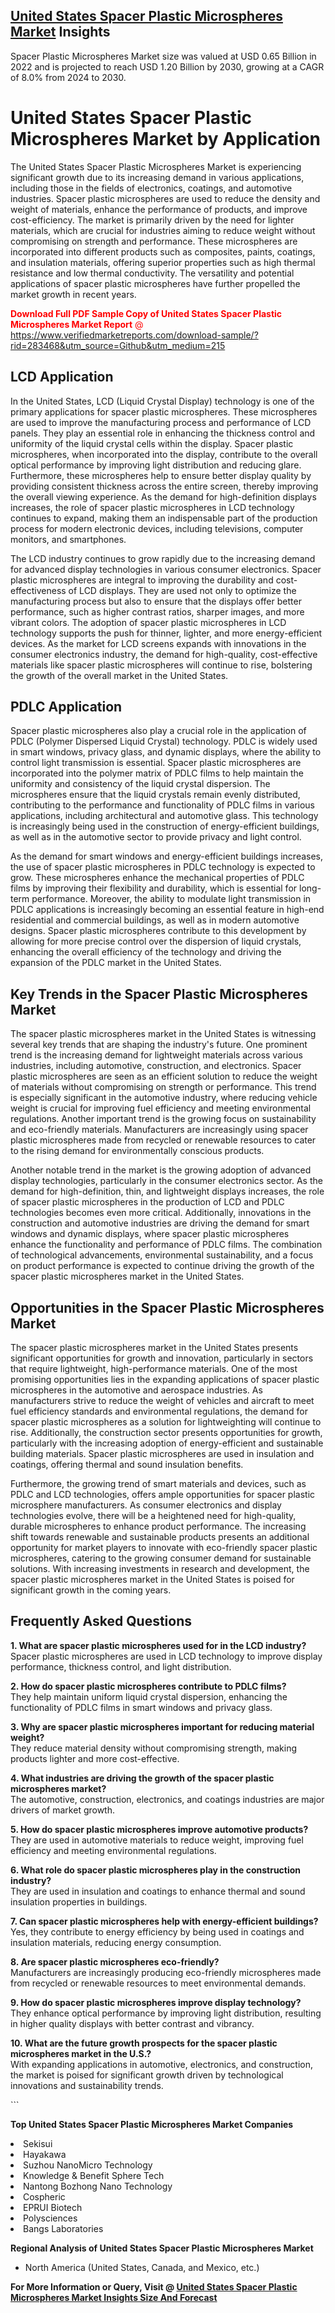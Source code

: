 <h2><a href="https://www.verifiedmarketreports.com/download-sample/?rid=283468&amp;utm_source=Github&amp;utm_medium=215" target="_blank">United States Spacer Plastic Microspheres Market</a> Insights</h2><p>Spacer Plastic Microspheres Market size was valued at USD 0.65 Billion in 2022 and is projected to reach USD 1.20 Billion by 2030, growing at a CAGR of 8.0% from 2024 to 2030.</p><p> <h1>United States Spacer Plastic Microspheres Market by Application</h1> <p>The United States Spacer Plastic Microspheres Market is experiencing significant growth due to its increasing demand in various applications, including those in the fields of electronics, coatings, and automotive industries. Spacer plastic microspheres are used to reduce the density and weight of materials, enhance the performance of products, and improve cost-efficiency. The market is primarily driven by the need for lighter materials, which are crucial for industries aiming to reduce weight without compromising on strength and performance. These microspheres are incorporated into different products such as composites, paints, coatings, and insulation materials, offering superior properties such as high thermal resistance and low thermal conductivity. The versatility and potential applications of spacer plastic microspheres have further propelled the market growth in recent years. <p><span class=""><span style="color: #ff0000;"><strong>Download Full PDF Sample Copy of United States Spacer Plastic Microspheres Market Report</strong> @ </span><a href="https://www.verifiedmarketreports.com/download-sample/?rid=283468&amp;utm_source=Github&amp;utm_medium=215" target="_blank">https://www.verifiedmarketreports.com/download-sample/?rid=283468&amp;utm_source=Github&amp;utm_medium=215</a></span></p></p> <h2>LCD Application</h2> <p>In the United States, LCD (Liquid Crystal Display) technology is one of the primary applications for spacer plastic microspheres. These microspheres are used to improve the manufacturing process and performance of LCD panels. They play an essential role in enhancing the thickness control and uniformity of the liquid crystal cells within the display. Spacer plastic microspheres, when incorporated into the display, contribute to the overall optical performance by improving light distribution and reducing glare. Furthermore, these microspheres help to ensure better display quality by providing consistent thickness across the entire screen, thereby improving the overall viewing experience. As the demand for high-definition displays increases, the role of spacer plastic microspheres in LCD technology continues to expand, making them an indispensable part of the production process for modern electronic devices, including televisions, computer monitors, and smartphones. <p>The LCD industry continues to grow rapidly due to the increasing demand for advanced display technologies in various consumer electronics. Spacer plastic microspheres are integral to improving the durability and cost-effectiveness of LCD displays. They are used not only to optimize the manufacturing process but also to ensure that the displays offer better performance, such as higher contrast ratios, sharper images, and more vibrant colors. The adoption of spacer plastic microspheres in LCD technology supports the push for thinner, lighter, and more energy-efficient devices. As the market for LCD screens expands with innovations in the consumer electronics industry, the demand for high-quality, cost-effective materials like spacer plastic microspheres will continue to rise, bolstering the growth of the overall market in the United States.</p> <h2>PDLC Application</h2> <p>Spacer plastic microspheres also play a crucial role in the application of PDLC (Polymer Dispersed Liquid Crystal) technology. PDLC is widely used in smart windows, privacy glass, and dynamic displays, where the ability to control light transmission is essential. Spacer plastic microspheres are incorporated into the polymer matrix of PDLC films to help maintain the uniformity and consistency of the liquid crystal dispersion. The microspheres ensure that the liquid crystals remain evenly distributed, contributing to the performance and functionality of PDLC films in various applications, including architectural and automotive glass. This technology is increasingly being used in the construction of energy-efficient buildings, as well as in the automotive sector to provide privacy and light control. <p>As the demand for smart windows and energy-efficient buildings increases, the use of spacer plastic microspheres in PDLC technology is expected to grow. These microspheres enhance the mechanical properties of PDLC films by improving their flexibility and durability, which is essential for long-term performance. Moreover, the ability to modulate light transmission in PDLC applications is increasingly becoming an essential feature in high-end residential and commercial buildings, as well as in modern automotive designs. Spacer plastic microspheres contribute to this development by allowing for more precise control over the dispersion of liquid crystals, enhancing the overall efficiency of the technology and driving the expansion of the PDLC market in the United States.</p> <h2>Key Trends in the Spacer Plastic Microspheres Market</h2> <p>The spacer plastic microspheres market in the United States is witnessing several key trends that are shaping the industry's future. One prominent trend is the increasing demand for lightweight materials across various industries, including automotive, construction, and electronics. Spacer plastic microspheres are seen as an efficient solution to reduce the weight of materials without compromising on strength or performance. This trend is especially significant in the automotive industry, where reducing vehicle weight is crucial for improving fuel efficiency and meeting environmental regulations. Another important trend is the growing focus on sustainability and eco-friendly materials. Manufacturers are increasingly using spacer plastic microspheres made from recycled or renewable resources to cater to the rising demand for environmentally conscious products. <p>Another notable trend in the market is the growing adoption of advanced display technologies, particularly in the consumer electronics sector. As the demand for high-definition, thin, and lightweight displays increases, the role of spacer plastic microspheres in the production of LCD and PDLC technologies becomes even more critical. Additionally, innovations in the construction and automotive industries are driving the demand for smart windows and dynamic displays, where spacer plastic microspheres enhance the functionality and performance of PDLC films. The combination of technological advancements, environmental sustainability, and a focus on product performance is expected to continue driving the growth of the spacer plastic microspheres market in the United States.</p> <h2>Opportunities in the Spacer Plastic Microspheres Market</h2> <p>The spacer plastic microspheres market in the United States presents significant opportunities for growth and innovation, particularly in sectors that require lightweight, high-performance materials. One of the most promising opportunities lies in the expanding applications of spacer plastic microspheres in the automotive and aerospace industries. As manufacturers strive to reduce the weight of vehicles and aircraft to meet fuel efficiency standards and environmental regulations, the demand for spacer plastic microspheres as a solution for lightweighting will continue to rise. Additionally, the construction sector presents opportunities for growth, particularly with the increasing adoption of energy-efficient and sustainable building materials. Spacer plastic microspheres are used in insulation and coatings, offering thermal and sound insulation benefits. <p>Furthermore, the growing trend of smart materials and devices, such as PDLC and LCD technologies, offers ample opportunities for spacer plastic microsphere manufacturers. As consumer electronics and display technologies evolve, there will be a heightened need for high-quality, durable microspheres to enhance product performance. The increasing shift towards renewable and sustainable products presents an additional opportunity for market players to innovate with eco-friendly spacer plastic microspheres, catering to the growing consumer demand for sustainable solutions. With increasing investments in research and development, the spacer plastic microspheres market in the United States is poised for significant growth in the coming years.</p> <h2>Frequently Asked Questions</h2> <p><strong>1. What are spacer plastic microspheres used for in the LCD industry?</strong><br>Spacer plastic microspheres are used in LCD technology to improve display performance, thickness control, and light distribution.</p> <p><strong>2. How do spacer plastic microspheres contribute to PDLC films?</strong><br>They help maintain uniform liquid crystal dispersion, enhancing the functionality of PDLC films in smart windows and privacy glass.</p> <p><strong>3. Why are spacer plastic microspheres important for reducing material weight?</strong><br>They reduce material density without compromising strength, making products lighter and more cost-effective.</p> <p><strong>4. What industries are driving the growth of the spacer plastic microspheres market?</strong><br>The automotive, construction, electronics, and coatings industries are major drivers of market growth.</p> <p><strong>5. How do spacer plastic microspheres improve automotive products?</strong><br>They are used in automotive materials to reduce weight, improving fuel efficiency and meeting environmental regulations.</p> <p><strong>6. What role do spacer plastic microspheres play in the construction industry?</strong><br>They are used in insulation and coatings to enhance thermal and sound insulation properties in buildings.</p> <p><strong>7. Can spacer plastic microspheres help with energy-efficient buildings?</strong><br>Yes, they contribute to energy efficiency by being used in coatings and insulation materials, reducing energy consumption.</p> <p><strong>8. Are spacer plastic microspheres eco-friendly?</strong><br>Manufacturers are increasingly producing eco-friendly microspheres made from recycled or renewable resources to meet environmental demands.</p> <p><strong>9. How do spacer plastic microspheres improve display technology?</strong><br>They enhance optical performance by improving light distribution, resulting in higher quality displays with better contrast and vibrancy.</p> <p><strong>10. What are the future growth prospects for the spacer plastic microspheres market in the U.S.?</strong><br>With expanding applications in automotive, electronics, and construction, the market is poised for significant growth driven by technological innovations and sustainability trends.</p> ```</p><p><strong>Top United States Spacer Plastic Microspheres Market Companies</strong></p><div data-test-id=""><p><li>Sekisui</li><li> Hayakawa</li><li> Suzhou NanoMicro Technology</li><li> Knowledge & Benefit Sphere Tech</li><li> Nantong Bozhong Nano Technology</li><li> Cospheric</li><li> EPRUI Biotech</li><li> Polysciences</li><li> Bangs Laboratories</li></p><div><strong>Regional Analysis of&nbsp;United States Spacer Plastic Microspheres Market</strong></div><ul><li dir="ltr"><p dir="ltr">North America&nbsp;(United States, Canada, and Mexico, etc.)</p></li></ul><p><strong>For More Information or Query, Visit @&nbsp;</strong><strong><a href="https://www.verifiedmarketreports.com/product/spacer-plastic-microspheres-market/?utm_source=Github&amp;utm_medium=215" target="_blank">United States Spacer Plastic Microspheres Market Insights Size And Forecast</a></strong></p></div>
